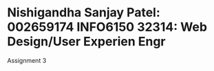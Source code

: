 Nishigandha Sanjay Patel: 002659174
INFO6150 32314: Web Design/User Experien Engr
==============================================================================================

Assignment 3